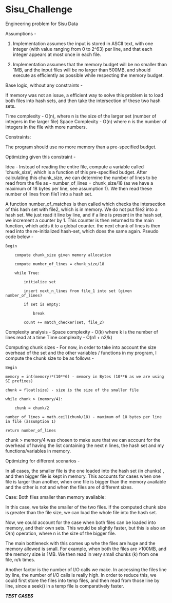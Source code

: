 # Sisu_Challenge

Engineering problem for Sisu Data

Assumptions - 

1. Implementation assumes the input is stored in ASCII text, with one integer (with value ranging from 0 to 2^63) per line, and that each integer appears at most once in each file.

2. Implementation assumes that the memory budget will be no smaller than 1MB, and the input files will be no larger than 500MB, and should execute as efficiently as possible while respecting the memory budget.

Base logic, without any constraints - 

If memory was not an issue, a efficient way to solve this problem is to load both files into hash sets, and then take the intersection of these two hash sets. 

Time complexity - O(n), where n is the size of the larger set (number of integers in the larger file)
Space Complexity - O(n) where n is the number of integers in the file with more numbers. 

Constraints:

The program should use no more memory than a pre-specified budget.

Optimizing given this constraint - 

Idea - Instead of reading the entire file, compute a variable called 'chunk_size', which is a function of this pre-specified budget. After calculating this chunk_size, we can determine the number of lines to be read from the file as - number_of_lines = chunk_size/18 (as we have a maximum of 18 bytes per line, see assumption 1). We then read these number of lines from file1 into a hash set. 

A function number_of_matches is then called which checks the intersection of this hash set with file2, which is in memory. We do not put file2 into a hash set. We just read it line by line, and if a line is present in the hash set, we increment a counter by 1. This counter is then returned to the main function, which adds it to a global counter. the next chunk of lines is then read into the re-initialized hash-set, which does the same again. Pseudo code below - 


    Begin 

        compute chunk_size given memory allocation 
    
        compute number_of_lines = chunk_size/18
    
        while True:
    
            initialize set
        
            insert next_n_lines from file_1 into set (given number_of_lines)
            
            if set is empty:
            
                break
                
            count += match_checker(set, file_2)


Complexity analysis - 
    Space complexity - O(k) where k is the number of lines read at a time
    Time complexity - O(n1 + n2/k)

Computing chunk sizes - 
    For now, in order to take into account the size overhead of the set and the other variables / functions in my program, I compute the chunk size to be as follows - 
    
    Begin
    
    memory = int(memory)*(10**6) - memory in Bytes (10**6 as we are using SI prefixes)
    
    chunk = float(size) - size is the size of the smaller file
    
    while chunk > (memory/4):                
    
        chunk = chunk/2
        
    number_of_lines = math.ceil(chunk/18) - maximum of 18 bytes per line in file (assumption 1)
    
    return number_of_lines
    
chunk > memory/4 was chosen to make sure that we can account for the overhead of having the list containing the next n lines, the hash set and my functions/variables in memory. 

Optimizing for different scenarios  - 

In all cases, the smaller file is the one loaded into the hash set (in chunks) , and then bigger file is kept in memory. This accounts for cases when one file is larger than another, when one file is bigger than the memory available and the other is not and when the files are of different sizes. 

Case: Both files smaller than memory available:

In this case, we take the smaller of the two files. If the computed chunk size is greater than the file size, we can  load the whole file into the hash set. 

Now, we could account for the case when both files can be loaded into memory, and their own sets. This would be slightly faster, but this is also an O(n) operation, where n is the size of the bigger file. 

The main bottleneck with this comes up whe the files are huge and the memory allowed is small. For example, when both the files are >100MB, and the memory size is 1MB. We then read in very small chunks (k) from one file, n/k times. 

Another factor is the number of I/O calls we make. In accessing the files line by line, the number of I/O calls is really high. In order to reduce this, we could first store the files into temp files, and then read from those line by line, since a seek() in a temp file is comparatively faster. 


*********************TEST CASES*********************




                
    





        

        
            


